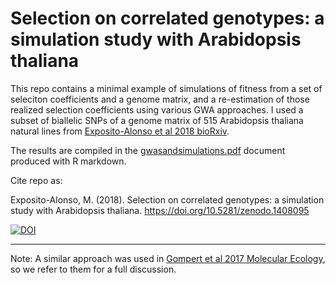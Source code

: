 # Selection on correlated genotypes: a simulation study with Arabidopsis thaliana

This repo contains a minimal example of simulations of fitness from a set of seleciton coefficients and a genome matrix, and a re-estimation of those realized selection coefficients using various GWA approaches. I used a subset of biallelic SNPs of a genome matrix of 515 Arabidopsis thaliana natural lines from [Exposito-Alonso et al 2018 bioRxiv](https://doi.org/10.1101/321133). 

The results are compiled in the [gwasandsimulations.pdf](gwasandsimulations.pdf) document produced with R markdown.

Cite repo as:

Exposito-Alonso, M. (2018). Selection on correlated genotypes: a simulation study with Arabidopsis thaliana. https://doi.org/10.5281/zenodo.1408095

[![DOI](https://zenodo.org/badge/DOI/10.5281/zenodo.1408095.svg)](https://doi.org/10.5281/zenodo.1408095)


--------------

Note: A similar approach was used in [Gompert et al 2017 Molecular Ecology](http://dx.doi.org/10.1111/mec.13867), so we refer to them for a full discussion.

